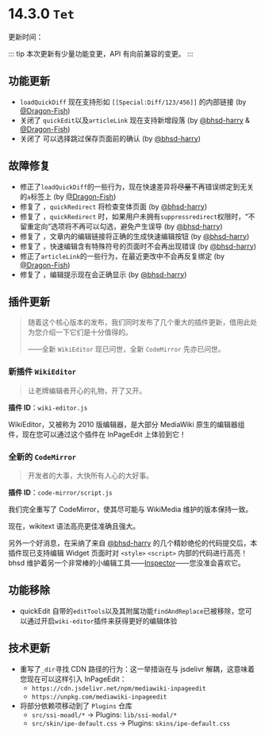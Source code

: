 # 14.3.0 `Tet`

更新时间：<UpdateTime date='Wed Mar 16 2022 16:19:31 GMT+0800 (中国标准时间)' />

::: tip
本次更新有少量功能变更，API 有向前兼容的变更。
:::

## 功能更新

- `loadQuickDiff` 现在支持形如 `[[Special:Diff/123/456]]` 的内部链接 (by [@Dragon-Fish](https://github.com/Dragon-Fish))
- 关闭了 <IssueLink id="137" /> `quickEdit`以及`articleLink` 现在支持新增段落 (by [@bhsd-harry](https://github.com/bhsd-harry) & [@Dragon-Fish](https://github.com/Dragon-Fish))
- 关闭了 <IssueLink id="145" /> 可以选择跳过保存页面前的确认 (by [@bhsd-harry](https://github.com/bhsd-harry))

## 故障修复

- 修正了`loadQuickDiff`的一些行为，现在快速差异将~~尽量~~不再错误绑定到无关的`a`标签上 (by [@Dragon-Fish](https://github.com/Dragon-Fish))
- 修复了 <IssueLink id="127" />，`quickRedirect` 将检查变体页面 (by [@bhsd-harry](https://github.com/bhsd-harry))
- 修复了 <IssueLink id="161" />，`quickRedirect` 时，如果用户未拥有`suppressredirect`权限时，“不留重定向”选项将不再可以勾选，避免产生误导 (by [@bhsd-harry](https://github.com/bhsd-harry))
- 修复了 <IssueLink id="163" />，文章内的编辑链接将正确的生成快速编辑按钮 (by [@bhsd-harry](https://github.com/bhsd-harry))
- 修复了 <IssueLink id="150" />，快速编辑含有特殊符号的页面时不会再出现错误 (by [@bhsd-harry](https://github.com/bhsd-harry))
- 修正了`articleLink`的一些行为，在最近更改中不会再反复绑定 (by [@Dragon-Fish](https://github.com/Dragon-Fish))
- 修复了 <IssueLink id="177" />，编辑提示现在会正确显示 (by [@bhsd-harry](https://github.com/bhsd-harry))

## 插件更新

> 随着这个核心版本的发布，我们同时发布了几个重大的插件更新，借用此处为您介绍一下它们是十分值得的。
>
> ——全新 `WikiEditor` 现已问世，全新 `CodeMirror` 先亦已问世。

### 新插件 `WikiEditor`

> 让老牌编辑者开心的礼物，开了又开。

**插件 ID**：`wiki-editor.js`

WikiEditor，又被称为 2010 版编辑器，是大部分 MediaWiki 原生的编辑器组件，现在您可以通过这个插件在 InPageEdit 上体验到它！

### 全新的 `CodeMirror`

> 开发者的大事，大快所有人心的大好事。

**插件 ID**：`code-mirror/script.js`

我们完全重写了 CodeMirror，使其尽可能与 WikiMedia 维护的版本保持一致。

现在，wikitext 语法高亮更佳准确且强大。

另外一个好消息，在采纳了来自 [@bhsd-harry](https://github.com/bhsd-harry) 的几个精妙绝伦的代码提交后，本插件现已支持编辑 Widget 页面时对 `<style>` `<script>` 内部的代码进行高亮！bhsd 维护着另一个非常棒的小编辑工具——[Inspector](https://zh.moegirl.org.cn/User:Bhsd/Inspector)——您没准会喜欢它。

## 功能移除

- quickEdit 自带的`editTools`以及其附属功能`findAndReplace`已被移除，您可以通过开启`wiki-editor`插件来获得更好的编辑体验

## 技术更新

- 重写了`_dir`寻找 CDN 路径的行为：这一举措诣在与 jsdelivr 解耦，这意味着您现在可以这样引入 InPageEdit：
  - `https://cdn.jsdelivr.net/npm/mediawiki-inpageedit`
  - `https://unpkg.com/mediawiki-inpageedit`
- 将部分依赖项移动到了 `Plugins` 仓库
  - `src/ssi-moadl/*` → Plugins: `lib/ssi-modal/*`
  - `src/skin/ipe-default.css` → Plugins: `skins/ipe-default.css`
